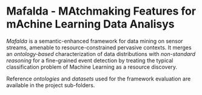 # Mafalda - MAtchmaking Features for mAchine Learning Data Analisys

_Mafalda_ is a semantic-enhanced framework for data mining on sensor streams, amenable to resource-constrained pervasive contexts. It merges an _ontology-based_ characterization of data distributions with _non-standard reasoning_ for a fine-grained event detection by treating the typical classification problem of Machine Learning as a resource discovery.

Reference _ontologies_ and _datasets_ used for the framework evaluation are available in the project sub-folders.

